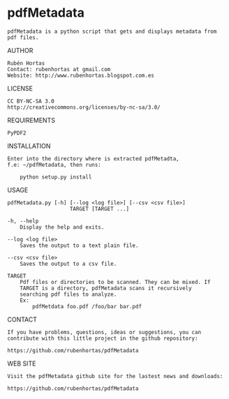 pdfMetadata
===========

	pdfMetadata is a python script that gets and displays metadata from
	pdf files.

AUTHOR

    Rubén Hortas
    Contact: rubenhortas at gmail.com
    Website: http://www.rubenhortas.blogspot.com.es

LICENSE

    CC BY-NC-SA 3.0
    http://creativecommons.org/licenses/by-nc-sa/3.0/

REQUIREMENTS

    PyPDF2

INSTALLATION

    Enter into the directory where is extracted pdfMetadta,
    f.e: ~/pdfMetadata, then runs:

        python setup.py install

USAGE

    pdfMetadata.py [-h] [--log <log file>] [--csv <csv file>]
                        TARGET [TARGET ...]

    -h, --help
        Display the help and exits.

    --log <log file>
        Saves the output to a text plain file.

    --csv <csv file>
        Saves the output to a csv file.

    TARGET
        Pdf files or directories to be scanned. They can be mixed. If
        TARGET is a directory, pdfMetadata scans it recursively
        searching pdf files to analyze.
        Ex:
            pdfMetdata foo.pdf /foo/bar bar.pdf


CONTACT

    If you have problems, questions, ideas or suggestions, you can
    contribute with this little project in the github repository:

    https://github.com/rubenhortas/pdfMetadata

WEB SITE

    Visit the pdfMetadata github site for the lastest news and downloads:

    https://github.com/rubenhortas/pdfMetadata
